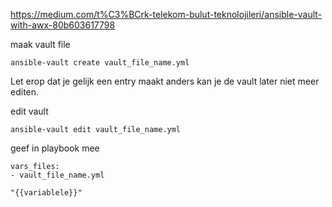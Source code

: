 https://medium.com/t%C3%BCrk-telekom-bulut-teknolojileri/ansible-vault-with-awx-80b603617798

maak vault file 

````
ansible-vault create vault_file_name.yml
````

Let erop dat je gelijk een entry maakt anders kan je de vault later niet meer editen.

edit vault

````
ansible-vault edit vault_file_name.yml
````

geef in playbook mee


````
vars_files:  
- vault_file_name.yml
````

````
"{{variablele}}"
````



